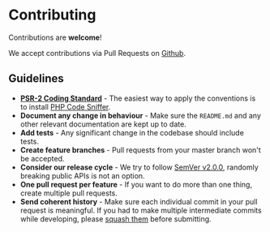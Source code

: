 # Contributing
Contributions are **welcome**!

We accept contributions via Pull Requests on [Github](https://github.com/axlon/laravel-postal-code-validation).

## Guidelines
- **[PSR-2 Coding Standard](https://www.php-fig.org/psr/psr-2/)** - The easiest way to apply the conventions is to
install [PHP Code Sniffer](http://pear.php.net/package/PHP_CodeSniffer).
- **Document any change in behaviour** - Make sure the `README.md` and any other relevant documentation are kept up to
date.
- **Add tests** - Any significant change in the codebase should include tests.
- **Create feature branches** - Pull requests from your master branch won't be accepted.
- **Consider our release cycle** - We try to follow [SemVer v2.0.0](http://semver.org/), randomly breaking public APIs
is not an option.
- **One pull request per feature** - If you want to do more than one thing, create multiple pull requests.
- **Send coherent history** - Make sure each individual commit in your pull request is meaningful. If you had to make
multiple intermediate commits while developing, please
[squash them](http://www.git-scm.com/book/en/v2/Git-Tools-Rewriting-History#Changing-Multiple-Commit-Messages) before
submitting.
